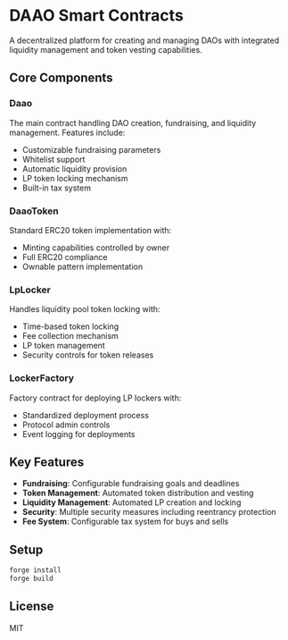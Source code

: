 # DAAO Smart Contracts

A decentralized platform for creating and managing DAOs with integrated liquidity management and token vesting capabilities.

## Core Components

### Daao
The main contract handling DAO creation, fundraising, and liquidity management. Features include:
- Customizable fundraising parameters
- Whitelist support
- Automatic liquidity provision
- LP token locking mechanism
- Built-in tax system

### DaaoToken
Standard ERC20 token implementation with:
- Minting capabilities controlled by owner
- Full ERC20 compliance
- Ownable pattern implementation

### LpLocker
Handles liquidity pool token locking with:
- Time-based token locking
- Fee collection mechanism
- LP token management
- Security controls for token releases

### LockerFactory
Factory contract for deploying LP lockers with:
- Standardized deployment process
- Protocol admin controls
- Event logging for deployments

## Key Features

- **Fundraising**: Configurable fundraising goals and deadlines
- **Token Management**: Automated token distribution and vesting
- **Liquidity Management**: Automated LP creation and locking
- **Security**: Multiple security measures including reentrancy protection
- **Fee System**: Configurable tax system for buys and sells

## Setup

```sh
forge install
forge build
```

## License
MIT
